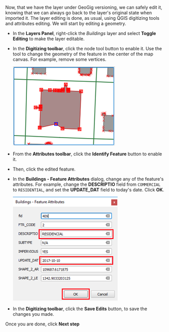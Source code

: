 Now, that we have the layer under GeoGig versioning, we can safely edit it,
knowing that we can always go back to the layer's original state when imported
it. The layer editing is done, as usual, using QGIS digitizing tools and
attributes editing. We will start by editing a geometry.

* In the **Layers Panel**, right-click the *Buildings* layer and select
  **Toggle Editing** to make the layer editable.
* In the **Digitizing toolbar**, click the node tool button to enable it. Use the tool to
  change the geometry of the feature in the center of the map canvas. For example,
  remove some vertices.

    ![change_geometry](change_geometry.png)

* From the **Attributes toolbar**, click the **Identify Feature** button to enable it.
* Then, click the edited feature.
* In the **Buildings - Feature Attributes** dialog, change any of the feature's
  attributes. For example, change the **DESCRIPTIO** field from `COMMERCIAL` to
  `RESIDENTIAL`, and set the **UPDATE_DAT** field to today's date. Click **OK**.

    ![edit_attributes](edit_attributes.png)

* In the **Digitizing toolbar**, click the **Save Edits** button, to save the changes you made.

Once you are done, click **Next step**


